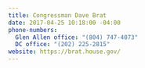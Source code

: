 ```yaml
---
title: Congressman Dave Brat
date: 2017-04-25 10:18:00 -04:00
phone-numbers:
  Glen Allen office: "(804) 747-4073"
  DC office: "(202) 225-2815"
website: https://brat.house.gov/
---
```


